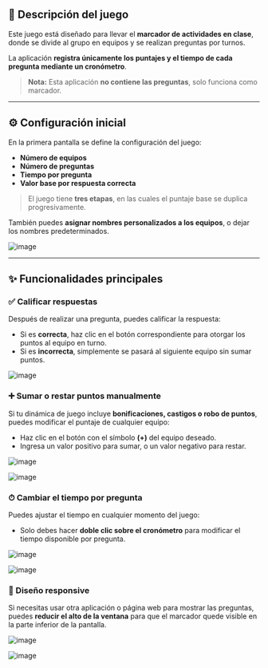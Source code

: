 ## 🎯 Descripción del juego

Este juego está diseñado para llevar el **marcador de actividades en clase**, donde se divide al grupo en equipos y se realizan preguntas por turnos.

La aplicación **registra únicamente los puntajes y el tiempo de cada pregunta mediante un cronómetro**.  
> **Nota:** Esta aplicación **no contiene las preguntas**, solo funciona como marcador.

---

## ⚙️ Configuración inicial

En la primera pantalla se define la configuración del juego:

- **Número de equipos**
- **Número de preguntas**
- **Tiempo por pregunta**
- **Valor base por respuesta correcta**

> El juego tiene **tres etapas**, en las cuales el puntaje base se duplica progresivamente.

También puedes **asignar nombres personalizados a los equipos**, o dejar los nombres predeterminados.

![image](https://github.com/user-attachments/assets/083c3acb-ed06-4936-8651-a927d19f2773)



---

## ✨ Funcionalidades principales

### ✅ Calificar respuestas  
Después de realizar una pregunta, puedes calificar la respuesta:
- Si es **correcta**, haz clic en el botón correspondiente para otorgar los puntos al equipo en turno.
- Si es **incorrecta**, simplemente se pasará al siguiente equipo sin sumar puntos.

![image](https://github.com/user-attachments/assets/8d941509-5a49-4e9d-8786-6b90736a7f32)


### ➕ Sumar o restar puntos manualmente  
Si tu dinámica de juego incluye **bonificaciones, castigos o robo de puntos**, puedes modificar el puntaje de cualquier equipo:
- Haz clic en el botón con el símbolo **(+)** del equipo deseado.
- Ingresa un valor positivo para sumar, o un valor negativo para restar.

![image](https://github.com/user-attachments/assets/b81d4bfa-6c50-4a53-aa7f-9935bfa8252d)

![image](https://github.com/user-attachments/assets/98182067-7754-47ad-ae2e-f94d91832ecf)


### ⏱ Cambiar el tiempo por pregunta  
Puedes ajustar el tiempo en cualquier momento del juego:
- Solo debes hacer **doble clic sobre el cronómetro** para modificar el tiempo disponible por pregunta.
  
![image](https://github.com/user-attachments/assets/3db32930-8c5f-4a68-abeb-e5a8dcc3d82e)

![image](https://github.com/user-attachments/assets/b7feaccb-4a86-4658-8750-2bc02fc03d10)


### 📱 Diseño responsive  
Si necesitas usar otra aplicación o página web para mostrar las preguntas, puedes **reducir el alto de la ventana** para que el marcador quede visible en la parte inferior de la pantalla.

![image](https://github.com/user-attachments/assets/91bde147-d0e6-4fb9-8f18-3df9027c6d67)

![image](https://github.com/user-attachments/assets/4b950032-ec98-4a60-a1fc-2153267ef361)



